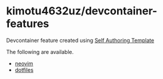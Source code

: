 # kimotu4632uz/devcontainer-features

Devcontainer feature created using [Self Authoring Template](https://github.com/devcontainers/feature-template)

The following are available.

- [neovim](https://github.com/kimotu4632uz/devcontainer-features/tree/main/src/neovim)
- [dotfiles](https://github.com/kimotu4632uz/devcontainer-features/tree/main/src/dotfiles)

